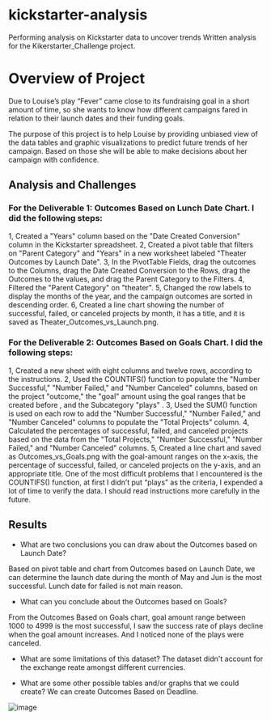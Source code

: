 # kickstarter-analysis
Performing analysis on Kickstarter data to uncover trends
Written analysis for the Kikerstarter_Challenge project.


# Overview of Project

Due to Louise’s play “Fever” came close to its fundraising goal in a short amount of time, so she wants to know how different campaigns fared in relation to their launch dates and their funding goals.

The purpose of this project is to help Louise by providing unbiased view of the data tables and graphic visualizations to predict future trends of her campaign. Based on those she will be able to make decisions about her campaign with confidence.

## Analysis and Challenges

### For the Deliverable 1: Outcomes Based on Lunch Date Chart. I did the following steps:
1, Created a "Years" column based on the "Date Created Conversion" column in the Kickstarter spreadsheet.
2, Created a pivot table that filters on "Parent Category" and "Years" in a new worksheet labeled "Theater Outcomes by Launch Date".
3, In the PivotTable Fields, drag the outcomes to the Columns, drag the Date Created Conversion to the Rows, drag the Outcomes to the values, and drag the Parent Category to the Filters.
4, Filtered the "Parent Category" on "theater".
5, Changed the row labels to display the months of the year, and the campaign outcomes are sorted in descending order.
6, Created a line chart showing the number of successful, failed, or canceled projects by month, it has a title, and it is saved as Theater_Outcomes_vs_Launch.png.

### For the Deliverable 2: Outcomes Based on Goals Chart. I did the following steps:
1, Created a new sheet with eight columns and twelve rows, according to the instructions.
2, Used the COUNTIFS() function to populate the "Number Successful," "Number Failed," and "Number Canceled" columns, based on the project "outcome," the "goal" amount using the goal ranges that be created before , and the Subcategory "plays" .
3, Used the SUM() function is used on each row to add the "Number Successful," "Number Failed," and "Number Canceled" columns to populate the "Total Projects" column.
4, Calculated the percentages of successful, failed, and canceled projects based on the data from the "Total Projects," "Number Successful," "Number Failed," and "Number Canceled" columns.
5, Created a line chart and saved as Outcomes_vs_Goals.png with the goal-amount ranges on the x-axis, the percentage of successful, failed, or canceled projects on the y-axis, and an appropriate title.
One of the most difficult problems that I encountered is the COUNTIFS() function, at first I didn’t put “plays” as the criteria, I expended a lot of time to verify the data. I should read instructions more carefully in the future.


## Results

- What are two conclusions you can draw about the Outcomes based on Launch Date?

Based on pivot table and chart from Outcomes based on Launch Date, we can determine the launch date during the month of May and Jun is the most successful. Lunch date for failed is not main reason.

- What can you conclude about the Outcomes based on Goals?

From the Outcomes Based on Goals chart, goal amount range between 1000 to 4999 is the most successful, I saw the success rate of plays decline when the goal amount increases.  And I noticed none of the plays were canceled.

- What are some limitations of this dataset?
 The dataset didn't account for the exchange reate amongst different currencies.

- What are some other possible tables and/or graphs that we could create?
   We can create Outcomes Based on Deadline.


![image](https://user-images.githubusercontent.com/95242493/146726444-b230ab93-ebf7-4c8e-9061-64911ddf702d.png)
